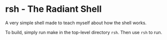 # rsh - The Radiant Shell
A very simple shell made to teach myself about how the shell works.

To build, simply run make in the top-level directory `rsh`. Then use `rsh` to run.
